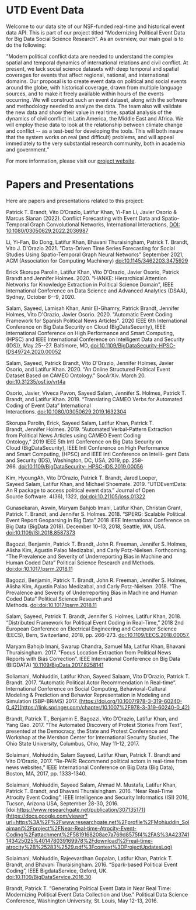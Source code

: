UTD Event Data
=====================================

Welcome to our data site of our NSF-funded real-time and historical event data API. This is part of our project titled "Modernizing Political Event Data for Big Data Social Science Research”. As an overview, our main goal is to do the following:

"Modern political conflict data are needed to understand the complex spatial and temporal dynamics of international relations and civil conflict. At present, we lack social science datasets with deep temporal and spatial coverages for events that affect regional, national, and international domains. Our proposal is to create event data on political and social events around the globe, with historical coverage, drawn from multiple language sources, and to make it freely available within hours of the events occurring. We will construct such an event dataset, along with the software and methodology needed to analyze the data. The team also will validate the new data and show their value in real time, spatial analysis of the dynamics of civil conflict in Latin America, the Middle East and Africa. We will employ these data to look at the relationship between climate change and conflict -- as a test-bed for developing the tools. This will both insure that the system works on real (and difficult) problems, and will appeal immediately to the very substantial research community, both in academia and government.”

For more information, please visit our [project website](https://eventdata.utdallas.edu).

Papers and Presentations
=====================================

Here are papers and presentations related to this project:

Patrick T. Brandt, Vito D’Orazio, Latifur Khan, Yi-Fan Li, Javier Osorio & Marcus Sianan (2022). Conflict Forecasting with Event Data and Spatio-Temporal Graph Convolutional Networks, International Interactions, [DOI: 10.1080/03050629.2022.2036987](https://www.tandfonline.com/doi/full/10.1080/03050629.2022.2036987)

Li, Yi-Fan, Bo Dong, Latifur Khan, Bhavani Thuraisingham, Patrick T. Brandt, Vito J. D'Orazio 2021. "Data-Driven Time Series Forecasting for Social Studies Using Spatio-Temporal Graph Neural Networks" September 2021, ACM (Association for Computing Machinery) [doi:10.1145/3462203.3475929](https://dl.acm.org/doi/10.1145/3462203.3475929)

Erick Skorupa Parolin, Latifur Khan, Vito D'Orazio, Javier Osorio, Patrick Brandt and Jennifer Holmes. 2020. "HANKE: Hierarchical Attention Networks for Knowledge Extraction in Political Science Domain", IEEE International Conference on Data Science and Advanced Analytics (DSAA), Sydney, October 6--9, 2020.

Salam, Sayeed, Lamisah Khan, Amir El-Ghamry, Patrick Brandt, Jennifer Holmes, Vito D'Orazio, Javier Osorio. 2020. "Automatic Event Coding Framework for Spanish Political News Articles". 2020 IEEE 6th International Conference on Big Data Security on Cloud (BigDataSecurity), IEEE International Conference on High Performance and Smart Computing, (HPSC) and IEEE International Conference on Intelligent Data and Security (IDS)}, May 25--27. Baltimore, MD, [doi:10.1109/BigDataSecurity-HPSC-IDS49724.2020.00052](https://ieeexplore.ieee.org/document/9123024)

Salam, Sayeed, Patrick Brandt, Vito D'Orazio, Jennifer Holmes, Javier Osorio, and Latifur Khan. 2020. “An Online Structured Political Event Dataset Based on CAMEO Ontology.” SocArXiv. March 20. [doi:10.31235/osf.io/vrt4a](https://osf.io/preprints/socarxiv/vrt4a/)

Osorio, Javier, Viveca Pavon, Sayeed Salam, Jennifer S. Holmes, Patrick T. Brandt, and Latifur Khan. 2019. “Translating CAMEO Verbs for Automated Coding of Event Data” International Interactions. [doi:10.1080/03050629.2019.1632304](https://www.tandfonline.com/doi/pdf/10.1080/03050629.2019.1632304?needAccess=true)

Skorupa Parolin, Erick, Sayeed Salam, Latifur Khan, Patrick T. Brandt, Jennifer Holmes. 2019. “Automated Verbal-Pattern Extraction from Political News Articles using CAMEO Event Coding Ontology,” 2019 IEEE 5th Intl Conference on Big Data Security on Cloud (BigDataSecurity), IEEE Intl Conference on High Performance and Smart Computing, (HPSC) and IEEE Intl Conference on Intelli- gent Data and Security (IDS), Washington, DC, USA, 2019, pp. 258-266. [doi:10.1109/BigDataSecurity- HPSC-IDS.2019.00056](https://ieeexplore.ieee.org/abstract/document/8819468)

Kim, HyoungAh, Vito D’Orazio, Patrick T. Brandt, Jared Looper, Sayeed Salam, Latifur Khan, and Michael Shoemate. 2019. “UTDEventData: An R package to access political event data.” Journal of Open Source Software. 4(36), 1322, [doi:doi:10.21105/joss.01322](https://joss.theoj.org/papers/10.21105/joss.01322.pdf)

Gunasekaran, Aswin, Maryam Bahjob Imani, Latifur Khan, Christan Grant, Patrick T. Brandt, and Jennifer S. Holmes. 2018. “SPERG: Scalable Political Event Report Geoparsing in Big Data” 2018 IEEE International Conference on Big Data (BigData 2018). December 10–13, 2018, Seattle, WA, USA. [doi:10.1109/ISI.2018.8587373](https://www.researchgate.net/profile/Maryam_Bahojb_Imani/publication/329956047_SPERG_Scalable_Political_Event_Report_Geoparsing_in_Big_Data/links/5db06fdb299bf111d4c009e5/SPERG-Scalable-Political-Event-Report-Geoparsing-in-Big-Data.pdf)

Bagozzi, Benjamin, Patrick T. Brandt, John R. Freeman, Jennifer S. Holmes, Alisha Kim, Agustin Palao Medizabal, and Carly Potz-Nielsen. Forthcoming. “The Prevalence and Severity of Underreporting Bias in Machine and Human Coded Data” Political Science Research and Methods. [doi:doi:10.1017/psrm.2018.11](https://www.cambridge.org/core/journals/political-science-research-and-methods/article/prevalence-and-severity-of-underreporting-bias-in-machine-and-humancoded-data/E7B648ECA1E52DDAA4BF79CB622F520A)

Bagozzi, Benjamin, Patrick T. Brandt, John R. Freeman, Jennifer S. Holmes, Alisha Kim, Agustin Palao Medizabal, and Carly Potz-Nielsen. 2018. “The Prevalence and Severity of Underreporting Bias in Machine and Human Coded Data” Political Science Research and Methods. [doi:doi:10.1017/psrm.2018.11](https://www.benjaminbagozzi.com/uploads/1/2/5/7/12579534/rn_reporting_bias.pdf)

Salam, Sayeed, Patrick T. Brandt, Jennifer S. Holmes, Latifur Khan, 2018. “Distributed Framework for Political Event Coding in Real-Time,” 2018 2nd European Conference on Electrical Engineering and Computer Science (EECS), Bern, Switzerland, 2018, pp. 266-273. [doi:10.1109/EECS.2018.00057.](https://ieeexplore.ieee.org/abstract/document/8910051)

Maryam Bahojb Imani, Swarup Chandra, Samuel Ma, Latifur Khan, Bhavani Thuraisingham. 2017. "Focus Location Extraction from Political News Reports with Bias Correction”. IEEE International Conference on Big Data (BIGDATA) [10.1109/BigData.2017.8258141](https://ieeexplore.ieee.org/abstract/document/8258141)

Soliamani, Mohiuddin, Latifur Khan, Sayeed Salaam, Vito D’Orazio, Patrick T. Brandt. 2017. “Automatic Political Actor Recommendation In Real-time”. International Conference on Social Computing, Behavioral-Cultural Modeling & Prediction and Behavior Representation in Modeling and Simulation (SBP-BRiMS) 2017. [https://doi.org/10.1007/978-3-319-60240-0_42](https://link.springer.com/chapter/10.1007%2F978-3-319-60240-0_42)

Brandt, Patrick T., Benjamin E. Bagozzi, Vito D’Orazio, Latifur Khan, and Yang Gao. 2017. “The Automated Discovery of Protest Stories From Text”, presented at the Democracy, the State and Protest Conference and Workshop at the Mershon Center for International Security Studies, The Ohio State University, Columbus, Ohio, May 11-12, 2017.

Solaimani, Mohiuddin, Salam Sayeed, Latifur Khan, Patrick T. Brandt and Vito D’Orazio, 2017. “Re-PAIR: Recommend political actors in real-time from news websites,” IEEE International Conference on Big Data (Big Data), Boston, MA, 2017, pp. 1333-1340.

Solaimani, Mohiuddin, Sayeed Salam, Ahmad M. Mustafa, Latifur Khan, Patrick T. Brandt, and Bhavani Thuraisingham. 2016. “Near Real-Time Atrocity Event Coding”, IEEE Intelligence and Security Informatics (ISI) 2016, Tucson, Arizona USA, September 28-30, 2016. [doi:https://www.researchgate.net/publication/307135171](https://docs.google.com/viewer?url=https%3A%2F%2Fwww.researchgate.net%2Fprofile%2FMohiuddin_Solaimani%2Fproject%2FNear-Real-time-Atrocity-Event-Coding%2Fattachment%2F5819168208ae7a769d8575f4%2FAS%3A423741143425025%401478039169978%2Fdownload%2Freal-time-atrocity%2B%25283%2529.pdf%3Fcontext%3DProjectUpdatesLog)

Solaimani, Mohiuddin, Rajeevardhan Gopalan, Latifur Khan, Patrick T. Brandt, and Bhavani Thuraisingham. 2016. “Spark-based Political Event Coding”, IEEE BigdataService, Oxford, UK. [doi:10.1109/BigDataService.2016.30](https://ieeexplore.ieee.org/document/7474330?section=abstract)

Brandt, Patrick T. “Generating Political Event Data in Near Real Time: Modernizing Political Event Data Collection and Use.” Political Data Science Conference, Washington University, St. Louis, May 12-13, 2016.
